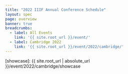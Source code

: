 ```yaml
---
title: "2022 IIIF Annual Conference Schedule"
layout: spec
page: overview
banner: true 
breadcrumbs:
  - label: All Events
    link: '{{ site.root_url }}/event/'
  - label: Cambridge 2022
    link: '{{ site.root_url }}/event/2022/cambridge/'
---
```

<!-- 
## 2022 IIIF Annual Conference Schedule

The outline schedules of the [showcase][showcase] and conference are available below, with specific conference presentations and abstracts listed further down. The exact timing of each day’s schedule is still subject to change.

<!-- ### **Register**

* Please register for both the showcase (free and open to all) and conference using Conftool. Payment must be submitted following your registration via Paypal using a credit card number, or via check. You can register [here](https://www.conftool.org/iiif2022/index.php?page=index).


* Registration for the IIIF showcase is free.
* Registration for the conference is $375 for a general ticket, $240 for a [consortium members]({{ site.root_url | absolute_url }}/community/consortium) ticket, and $100 for a student/discount ticket. 

### **Sponsors**

We are offering sponsorship for the 2022 IIIF conference and the benefits and costs can be seen on the [sponsorship page]({{ site.root_url | absolute_url }}/event/2022/cambridge/sponsorship). If you are interested in becoming a sponsor please contact [admin@iiif.io](mailto:admin@iiif.io).

The IIIF Annual Conference is generously supported by the following Conference Sponsors:

{% include 2022_sponsors.html %}


## June 6 
### IIIF Showcase

The [IIIF showcase][showcase] is free and open to the public. Attend this event to learn more about IIIF, including an overview of what it does, use cases, how you can implement IIIF at your institution, and how you can contribute to the community.

#### Showcase Schedule 

See the [showcase][showcase] page for the detailed schedule of speakers.

* 12pm-1pm: Check-in opens for showcase and conference registrants
* 1pm-5pm: Showcase (including coffee break)
  

#### IIIF Consortium reception

* 6-8pm: Consortium reception (open to all attendees affiliated with a [IIIF Consortium member institution]({{ site.root_url | absolute_url }}/community/consortium/members), to be held in an outdoor, covered location)


## June 7

### Conference day 1

The IIIF conference is open to advanced registrants.

<table class="api-table">
    <thead>
        <tr>
            <th>Time</th>
            <th>Session</th>
            <th>Speaker(s)</th>
            <th>Youtube Recording</th>
        </tr>
    </thead>
    <tr>
        <td>8:00 - 9:00</td>
        <td colspan="3"><b>Check-in</b></td>
    </tr>    
    {% include conference_table_row.html block=1 %}
    <tr>
        <td>10:30 - 11:00</td>
        <td colspan="3"><b>Break with Tea and Coffee</b></td>
    </tr>    
    {% include conference_table_row.html block=2 %}
    <tr>
        <td>12:00 - 1:30</td>
        <td colspan="3"><b>Lunch break (on your own)</b></td>
    </tr>    
    {% include conference_table_row.html block=3 %}
    <tr>
        <td>3:30 - 4:00</td>
        <td colspan="3"><b>Break with Tea and Coffee</b></td>
    </tr>    
    {% include conference_table_row.html block=4 %}
    <tr>
        <td>6:00 - 8:00</td>
        <td colspan="3"><b>General conference reception, open to all registered participants (to be held outdoors on the Harvard quad, under a tent in case of rain)</b></td>
    </tr>
</table>

## June 8

### Conference day 2

The IIIF conference is open to advanced registrants.

<table class="api-table">
    <thead>
        <tr>
            <th>Time</th>
            <th>Session</th>
            <th>Speaker(s)</th>
            <th>Youtube Recording</th>
        </tr>
    </thead>
    {% include conference_table_row.html block=5 %}
    <tr>
        <td>10:30 - 11:00</td>
        <td colspan="3"><b>Break with Tea and Coffee</b></td>
    </tr>    
    {% include conference_table_row.html block=6 %}
    <tr>
        <td>12:00 - 1:30</td>
        <td colspan="3"><b>Lunch break (on your own)</b></td>
    </tr>    
    {% include conference_table_row.html block=7 %}
    <tr>
        <td>3:30 - 5:00</td>
        <td colspan="3">
            <a name="tours"></a>
            There are four tours aviliable which can be signed up for through ConfTool:
            <ul>
                <li>3:30pm - 5:00pm: <a href="#Leventhal">Tour of the Leventhal Map and Education Center, Boston Public Library</a> (limited to 30 attendees.)</li>
                <li>3:30pm - 5:00pm: <a href="#art_museum">Harvard Art Museum tour</a> (Limited to 18 registrants)</li>
                <li>3:30pm - 4:30pm: <a href="#Widener">Harvard Widener Library</a> (2 tours, each limited to 15 registrants)</li>
                <li>3:30pm - 4:15pm or 4:15pm - 5:00pm: <a href="#Houghton">Harvard Houghton Library</a> (2 tours, each limited to 12 registrants)</li>
            </ul>    
        </td>
    </tr>    
</table>

---

<style>
  .paper_time_value {font-weight: bold;}
  .paper_abstract {
    /*display: none;*/
    padding: 0 0 0 10%;
  }
  .paper_title {
    font-weight: bold;
    font-size: 1.5rem !important;
   }
</style>

## Conference Presentations

<div class="topline_printonly left">
    {% for block in site.data.conference_2022 %}
        <div class='navbar_breadcrumb' style='float:none; width:auto; padding:8px 0 3px 0; border: 0; border-top: 1px solid #666666;'>
            {% assign blockNo = block[1].id %}

            <a id='session{{ blockNo }}' name='session{{ blockNo }}'></a><h3>Block {{ blockNo }}</h3>
            <h3>{{ block[1].session_time }}</h3>
        </div>

        {% for session in block[1].sessions %}
            <a name='{{session.id}}'></a>
            <div id='{{session.id}}'>
                <a href="#block-{{blockNo}}-{{session.id}}">Back to schedule</a>
                <div class="paper">
                    <span class="paper_time_value">{{session.start}} - {{session.end }}</span>
                    <br/>
                    <p class="paper_title">{{session.title}}</p>
                    <a href="{{ session.youtube }}">Recording on Youtube</a>
                    <p class="paper_author">
                        {% for author in session.authors %}
                            <u>{{author.name}}</u>, <i>{{author.org}}</i>{% if forloop.last == false %};{% endif %}
                        {% endfor %}
                    </p>
                    <p class="paper_organisation">{{sessions.authors }}</p>
                    
                    
                    <div class="paper">
                        <p class="paper_abstract">{{session.abstract }}</p>
                        <p class="paper_abstract"></p>
                    </div>
                </div>
            </div>
            {% if forloop.last == false %}
                <hr noshade width="100%" class="float_left">
                <br />
            {% endif %}
        {% endfor %}        
    {% endfor %}        
</div>

<div>
    <div class='navbar_breadcrumb' style='float:none; width:auto; padding:8px 0 3px 0; border: 0; border-top: 1px solid #666666;'>

        <h3>Tours</h3>
        <h3>Wednesday, June 8: 3:30pm - 5:00pm</h3>
    </div>

    <a name="Leventhal"></a>
    <a href="#tours">Back to schedule</a>
    <div class="paper">
        <span class="paper_time_value">3:30pm - 5:00pm</span>
        <br/>
        <p class="paper_title">Tour of the Leventhal Map and Education Center, Boston Public Library</p>
        <div class="paper">
            <p class="paper_abstract">This field trip will take conference participants to the historic Boston Public Library, the nation’s oldest major municipal public library, located in Copley Square in Boston’s Back Bay neighborhood. At the BPL, participants will have an opportunity to tour the Leventhal Map & Education Center, the library’s Digital Lab, and the art and architecture of the Central Library, including the historic 1895 McKim Building and the recently-renovated Boylston Street Building. At the Leventhal Center, participants will learn about initiatives leveraging IIIF-powered map collections, including georeferencing, digital exhibitions, and narrative tools with maps. In the Digital Lab, participants will get to see the BPL’s imaging studio, a major component of the Digital Commonwealth service hub that digitizes materials for cultural organizations across Massachusetts. After the tour, participants will find many restaurants in the Copley Square area and easy public transit to the airport and train stations.</p>
        </div>
    </div>
    <hr noshade width="100%" class="float_left">
    <br />

    <a name="art_museum"></a>
    <a href="#tours">Back to schedule</a>
    <div class="paper">
        <span class="paper_time_value">3:30pm - 5:00pm</span>
        <br/>
        <p class="paper_title">Harvard Art Museum tour</p>
        <div class="paper">
            <p class="paper_abstract">Join Jeff Steward, Director of Digital Infrastructure and Emerging Technology, for a nerd’s eye view of the Harvard Art Museums. We’ll tour the museum top to bottom making stops in the <a href="https://harvardartmuseums.org/article/in-focus-lightbox-gallery">Lightbox Gallery</a> for a sneak peak of the upcoming data visualization project Processing the Page: Computer Vision and <a href="https://en.wikipedia.org/wiki/Otto_Piene">Otto Piene’s</a> Sketchbooks; we’ll swing by one of our fine art photo studios to catch a glimpse of how we transform physical art to IIIFed resources; then we’ll visit a few galleries to marvel at art and play a game in which we’ll pit our sense of aesthetics, art appreciation and interpretation against an <a href="https://ai.harvardartmuseums.org/">AI’s</a>.</p>
        </div>
    </div>
    <hr noshade width="100%" class="float_left">
    <br />

    <a name="Widener"></a>
    <a href="#tours">Back to schedule</a>
    <div class="paper">
        <span class="paper_time_value">3:30pm - 4:30pm</span>
        <br/>
        <p class="paper_title">Harvard Widener Library</p>
        <div class="paper">
            <p class="paper_abstract">
                <b>Widener Library</b><br/>
                <a href="https://library.harvard.edu/libraries/widener">https://library.harvard.edu/libraries/widener</a><br/><br/>

                The Harry Elkins Widener Memorial Library is Harvard University's flagship library.<br/><br/>

                Built with a gift from Eleanor Elkins Widener, the library is a memorial to her son, Harry, Class of 1907. Harry was an enthusiastic young bibliophile who perished aboard the Titanic.<br/><br/>

                It had been Harry's plan to donate his personal collection to the University once it provided a suitable alternative to the outdated and inadequate library then located in Gore Hall. Mrs. Widener fulfilled her son's dream by building a facility of monumental proportions, with over 50 miles of shelves and the capacity to hold over three million volumes.<br/><br/>

                The library opened in 1915, but Harvard's collections continued to grow at an astounding rate. By the late 1930s, Widener's shelves were at capacity. Space was at a premium for staff and patrons as well as books, which led the administration to begin a lengthy decentralization process. Over time Harvard built several new libraries to house its increasingly specialized collections.<br/><br/>

                Widener Library ushered in the new millennium in the midst of its greatest change since opening in 1915. From 1999 to 2004, the building underwent extensive renovations to ensure the long-term preservation and security of collections, and to increase user space.</p>
        </div>
    </div>
    <hr noshade width="100%" class="float_left">
    <br />

    <a name="Houghton"></a>
    <a href="#tours">Back to schedule</a>
    <div class="paper">
        <span class="paper_time_value">3:30pm - 4:30pm</span>
        <br/>
        <p class="paper_title">Harvard Houghton Library</p>
        <div class="paper">
            <p class="paper_abstract">
                <b>Houghton Library</b><br/>
                <a href="https://library.harvard.edu/libraries/houghton">https://library.harvard.edu/libraries/houghton</a><br/><br/>

                Houghton Library opened in 1942 to provide a dedicated home for Harvard Library’s rapidly growing collections of rare books and manuscripts. Since then, it has become known as a research center and a setting for hands-on learning, exhibitions, and lectures and other public programs.<br/><br/>

                Houghton is not just a place that keeps books; it is a notable site of human activity that both reflects and contributes to the interconnectivity of Harvard Library as a whole.</p>
        </div>
    </div>

</div> -->
[showcase]: {{ site.root_url | absolute_url }}/event/2022/cambridge/showcase
